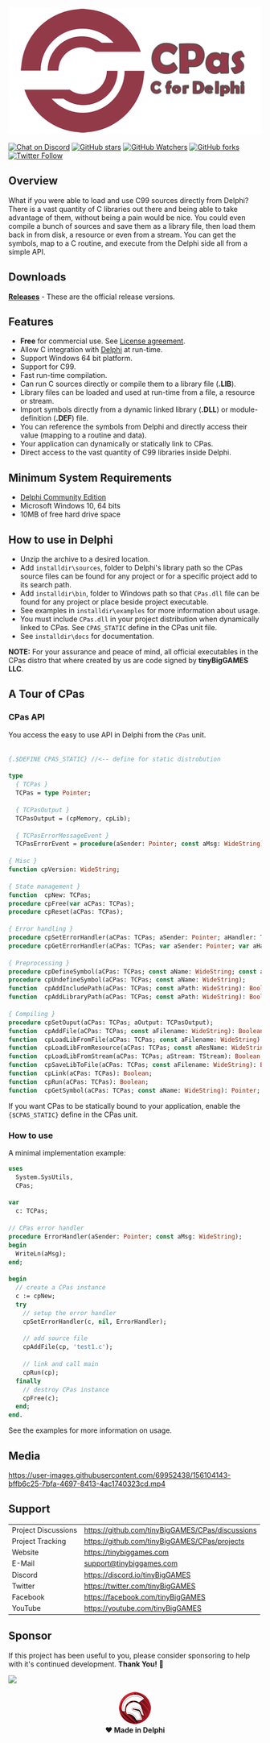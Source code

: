 <a href="https://tinybiggames.com" target="_blank">![PGT Logo](media/logo.png)</a>

[![Chat on Discord](https://img.shields.io/discord/754884471324672040.svg?logo=discord)](https://discord.gg/tPWjMwK) [![GitHub stars](https://img.shields.io/github/stars/tinyBigGAMES/CPas?style=social)](https://github.com/tinyBigGAMES/PiroGameToolkit/stargazers) [![GitHub Watchers](https://img.shields.io/github/watchers/tinyBigGAMES/CPas?style=social)](https://github.com/tinyBigGAMES/PiroGameToolkit/network/members) [![GitHub forks](https://img.shields.io/github/forks/tinyBigGAMES/CPas?style=social)](https://github.com/tinyBigGAMES/PiroGameToolkit/network/members)
[![Twitter Follow](https://img.shields.io/twitter/follow/tinyBigGAMES?style=social)](https://twitter.com/tinyBigGAMES)

## Overview
What if you were able to load and use C99 sources directly from Delphi? There is a vast quantity of C libraries out there and being able to take advantage of them, without being a pain would be nice. You could even compile a bunch of sources and save them as a library file, then load them back in from disk, a resource or even from a stream. You can get the symbols, map to a C routine, and execute from the Delphi side all from a simple API.

## Downloads
<a href="https://github.com/tinyBigGAMES/CPas/releases" target="_blank">**Releases**</a> - These are the official release versions.

## Features
- **Free** for commercial use. See <a href="https://github.com/tinyBigGAMES/CPas/blob/main/LICENSE" target="_blank">License agreement</a>.
- Allow C integration with <a href="https://www.embarcadero.com/products/Delphi" target="_blank">Delphi</a> at run-time.
- Support Windows 64 bit platform.
- Support for C99.
- Fast run-time compilation.
- Can run C sources directly or compile them to a library file (**.LIB**).
- Library files can be loaded and used at run-time from a file, a resource or stream.
- Import symbols directly from a dynamic linked library (**.DLL**) or module-definition (**.DEF**) file.
- You can reference the symbols from Delphi and directly access their value (mapping to a routine and data).
- Your application can dynamically or statically link to CPas.
- Direct access to the vast quantity of C99 libraries inside Delphi.

## Minimum System Requirements
- <a href="https://www.embarcadero.com/products/delphi/starter" target="_blank">Delphi Community Edition</a>
- Microsoft Windows 10, 64 bits
- 10MB of free hard drive space

## How to use in Delphi
- Unzip the archive to a desired location.
- Add `installdir\sources`, folder to Delphi's library path so the CPas source files can be found for any project or for a specific project add to its search path.
- Add `installdir\bin`, folder to Windows path so that `CPas.dll` file can be found for any project or place beside project executable.
- See examples in `installdir\examples` for more information about usage.
- You must include `CPas.dll` in your project distribution when dynamically linked to CPas. See `CPAS_STATIC` define in the CPas unit file.
- See `installdir\docs` for documentation.

**NOTE:** For your assurance and peace of mind, all official executables in the CPas distro that where created by us are code signed by **tinyBigGAMES LLC**. 

## A Tour of CPas
### CPas API
You access the easy to use API in Delphi from the `CPas` unit.
```pascal

{.$DEFINE CPAS_STATIC} //<-- define for static distrobution

type
  { TCPas }
  TCPas = type Pointer;

  { TCPasOutput }
  TCPasOutput = (cpMemory, cpLib);

  { TCPasErrorMessageEvent }
  TCPasErrorEvent = procedure(aSender: Pointer; const aMsg: WideString);

{ Misc }
function cpVersion: WideString;

{ State management }
function  cpNew: TCPas;
procedure cpFree(var aCPas: TCPas);
procedure cpReset(aCPas: TCPas);

{ Error handling }
procedure cpSetErrorHandler(aCPas: TCPas; aSender: Pointer; aHandler: TCPasErrorEvent);
procedure cpGetErrorHandler(aCPas: TCPas; var aSender: Pointer; var aHandler: TCPasErrorEvent);

{ Preprocessing }
procedure cpDefineSymbol(aCPas: TCPas; const aName: WideString; const aValue: WideString);
procedure cpUndefineSymbol(aCPas: TCPas; const aName: WideString);
function  cpAddIncludePath(aCPas: TCPas; const aPath: WideString): Boolean;
function  cpAddLibraryPath(aCPas: TCPas; const aPath: WideString): Boolean;

{ Compiling }
procedure cpSetOuput(aCPas: TCPas; aOutput: TCPasOutput);
function  cpAddFile(aCPas: TCPas; const aFilename: WideString): Boolean; 
function  cpLoadLibFromFile(aCPas: TCPas; const aFilename: WideString): Boolean;
function  cpLoadLibFromResource(aCPas: TCPas; const aResName: WideString): Boolean;
function  cpLoadLibFromStream(aCPas: TCPas; aStream: TStream): Boolean;
function  cpSaveLibToFile(aCPas: TCPas; const aFilename: WideString): Boolean; 
function  cpLink(aCPas: TCPas): Boolean;
function  cpRun(aCPas: TCPas): Boolean;
function  cpGetSymbol(aCPas: TCPas; const aName: WideString): Pointer;
```
If you want CPas to be statically bound to your application, enable the `{$CPAS_STATIC}` define in the CPas unit.

### How to use
A minimal implementation example:
```pascal
uses
  System.SysUtils,
  CPas;

var
  c: TCPas;
  
// CPas error handler
procedure ErrorHandler(aSender: Pointer; const aMsg: WideString);
begin
  WriteLn(aMsg);
end;  
  
begin
  // create a CPas instance
  c := cpNew;
  try
    // setup the error handler
    cpSetErrorHandler(c, nil, ErrorHandler);
    
    // add source file
    cpAddFile(cp, 'test1.c');

    // link and call main
    cpRun(cp);
  finally
    // destroy CPas instance
    cpFree(c);
  end;
end.
```
See the examples for more information on usage.

## Media

https://user-images.githubusercontent.com/69952438/156104143-bffb6c25-7bfa-4697-8413-4ac1740323cd.mp4

## Support
<table>
<tbody>
	<tr>
		<td>Project Discussions</td>
		<td><a href="https://github.com/tinyBigGAMES/CPas/discussions">https://github.com/tinyBigGAMES/CPas/discussions</a></td>
	</tr>
	<tr>
		<td>Project Tracking</td>
		<td><a href="https://github.com/tinyBigGAMES/CPas/projects">https://github.com/tinyBigGAMES/CPas/projects</a></td>
	</tr>	
	<tr>
		<td>Website</td>
		<td><a href="https://tinybiggames.com">https://tinybiggames.com</a></td>
	</tr>
	<tr>
		<td>E-Mail</td>
		<td><a href="mailto:support@tinybiggames.com">support@tinybiggames.com</a></td>
	</tr>
	<tr>
		<td>Discord</td>
		<td><a href="https://discord.gg/tPWjMwK">https://discord.io/tinyBigGAMES</a></td>
	</tr>
	<tr>
		<td>Twitter</td>
		<td><a href="https://twitter.com/tinyBigGAMES">https://twitter.com/tinyBigGAMES</a></td>
	</tr>
	<tr>
		<td>Facebook</td>
		<td><a href="https://facebook.com/tinyBigGAMES">https://facebook.com/tinyBigGAMES</a></td>
	</tr>
	<tr>
		<td>YouTube</td>
		<td><a href="https://youtube.com/tinyBigGAMES">https://youtube.com/tinyBigGAMES</a></td>
	</tr>
</tbody>
</table>

## Sponsor
If this project has been useful to you, please consider sponsoring to help with it's continued development. **Thank You!** :clap:

<a href="https://www.buymeacoffee.com/tinybiggames"><img src="https://img.buymeacoffee.com/button-api/?text=Sponsor this project&emoji=&slug=tinybiggames&button_colour=FFDD00&font_colour=000000&font_family=Cookie&outline_colour=000000&coffee_colour=ffffff" /></a>

<p align="center">
 <a href="https://www.embarcadero.com/products/delphi" target="_blank"><img src="media/delphi.png"></a><br/>
 <b>❤ Made in Delphi</b>
</p>

